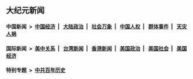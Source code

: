## 大纪元新闻

#### 中国新闻 &nbsp;>&nbsp; [中国经济](indexes/ncid283/README.md?09091245) &nbsp;| &nbsp; [大陆政治](indexes/ncid277/README.md?09091245) &nbsp;| &nbsp; [社会万象](indexes/ncid282/README.md?09091245) &nbsp;| &nbsp; [中国人权](indexes/ncid278/README.md?09091245) &nbsp;| &nbsp; [群体事件](indexes/ncid279/README.md?09091245) &nbsp;| &nbsp; [天灾人祸](indexes/ncid280/README.md?09091245)

#### 国际新闻 &nbsp;>&nbsp; [美中关系](indexes/nf1412576/README.md?09091245) &nbsp;| &nbsp; [台湾新闻](indexes/ncid1349361/README.md?09091245) &nbsp;| &nbsp; [香港新闻](indexes/ncid1349362/README.md?09091245) &nbsp;| &nbsp; [美国政治](indexes/ncid1078159/README.md?09091245) &nbsp;| &nbsp; [美国社会](indexes/ncid1078160/README.md?09091245) &nbsp;| &nbsp; [美国经济](indexes/ncid1078158/README.md?09091245)

#### 特别专题 &nbsp;>&nbsp; [中共百年历史](https://github.com/easy2view/epoch-special/blob/master/README.md?09091245)  
